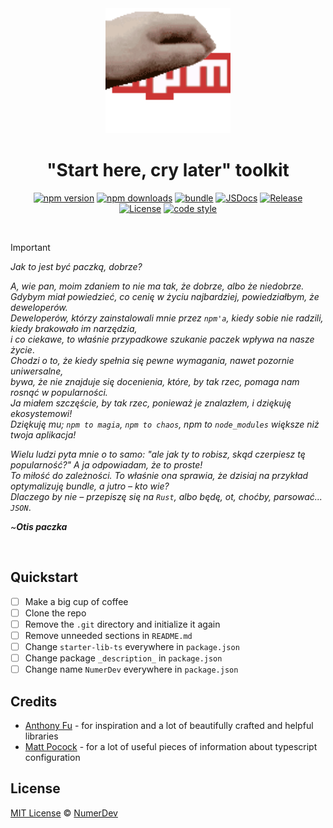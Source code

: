 <div align="center" >
    <img width=200 src="https://github.com/NumerDev/starter-lib-ts/blob/master/assets/pkg-logo.gif?raw=true" alt="Package logo placeholder"  />
</div>

<h1 align="center">"Start here, cry later" toolkit</h1>

<div align="center">

[![npm version][npm-version-src]][npm-version-href]
[![npm downloads][npm-downloads-src]][npm-downloads-href]
[![bundle][bundle-src]][bundle-href]
[![JSDocs][jsdocs-src]][jsdocs-href]
[![Release][build-src]][build-href]<br>
[![License][license-src]][license-href]
[![code style][code-style-src]][code-style-href]

</div>

<br>

>[!IMPORTANT]
>*Jak to jest być paczką, dobrze?*<br>
>
>*A, wie pan, moim zdaniem to nie ma tak, że dobrze, albo że niedobrze.*<br>
>*Gdybym miał powiedzieć, co cenię w życiu najbardziej, powiedziałbym, że deweloperów.*<br>
>*Deweloperów, którzy zainstalowali mnie przez `npm'a`, kiedy sobie nie radzili, kiedy brakowało im narzędzia,*<br>
>*i co ciekawe, to właśnie przypadkowe szukanie paczek wpływa na nasze życie*.<br>
>*Chodzi o to, że kiedy spełnia się pewne wymagania, nawet pozornie uniwersalne,*<br>
>*bywa, że nie znajduje się docenienia, które, by tak rzec, pomaga nam rosnąć w popularności.*<br>
>*Ja miałem szczęście, by tak rzec, ponieważ je znalazłem, i dziękuję ekosystemowi!*<br>
>*Dziękuję mu; `npm to magia`, `npm to chaos`, npm to `node_modules` większe niż twoja aplikacja!*<br>
>
>*Wielu ludzi pyta mnie o to samo: "ale jak ty to robisz, skąd czerpiesz tę popularność?" A ja odpowiadam, że to proste!*<br>
>*To miłość do zależności. To właśnie ona sprawia, że dzisiaj na przykład optymalizuję bundle, a jutro – kto wie?*<br>
>*Dlaczego by nie – przepiszę się na `Rust`, albo będę, ot, choćby, parsować... `JSON`*.
>
>~***Otis paczka***

<br>

## Quickstart
- [ ] Make a big cup of coffee
- [ ] Clone the repo
- [ ] Remove the `.git` directory and initialize it again
- [ ] Remove unneeded sections in `README.md`
- [ ] Change `starter-lib-ts` everywhere in `package.json`
- [ ] Change package `_description_` in `package.json`
- [ ] Change name `NumerDev` everywhere in `package.json`

## Credits
- [Anthony Fu](https://github.com/antfu) - for inspiration and a lot of beautifully crafted and helpful libraries
- [Matt Pocock](https://github.com/mattpocock) - for a lot of useful pieces of information about typescript configuration

## License

[MIT License](./LICENSE) © [NumerDev](https://github.com/NumerDev)

[npm-version-src]: https://img.shields.io/npm/v/@numerdev/starter-lib-ts?style=flat&colorA=080f12&colorB=cd49cd
[npm-version-href]: https://npmjs.com/package/@numerdev/starter-lib-ts
[npm-downloads-src]: https://img.shields.io/npm/dm/@numerdev/starter-lib-ts?style=flat&colorA=080f12&colorB=53b3b4
[npm-downloads-href]: https://npmjs.com/package/@numerdev/starter-lib-ts
[bundle-src]: https://img.shields.io/bundlephobia/minzip/@numerdev/starter-lib-ts?style=flat&colorA=080f12&colorB=cd49cd&label=minzip
[bundle-href]: https://bundlephobia.com/result?p=/@numerdev/starter-lib-ts
[license-src]: https://img.shields.io/github/license/numerdev/starter-lib-ts.svg?style=flat&colorA=080f12&colorB=53b3b4
[license-href]: https://github.com/numerdev/starter-lib-ts/blob/master/LICENSE
[jsdocs-src]: https://img.shields.io/badge/jsdocs-reference-080f12?style=flat&colorA=080f12&colorB=53b3b4
[jsdocs-href]: https://www.jsdocs.io/package/@numerdev/starter-lib-ts
[code-style-src]: https://antfu.me/badge-code-style.svg
[code-style-href]: https://github.com/antfu/eslint-config
[build-src]: https://img.shields.io/github/actions/workflow/status/numerdev/starter-lib-ts/release.yml?style=flat&colorA=080f12&colorB=cd49cd
[build-href]: https://github.com/numerdev/badges/actions?query=workflow%3Acd.yml
